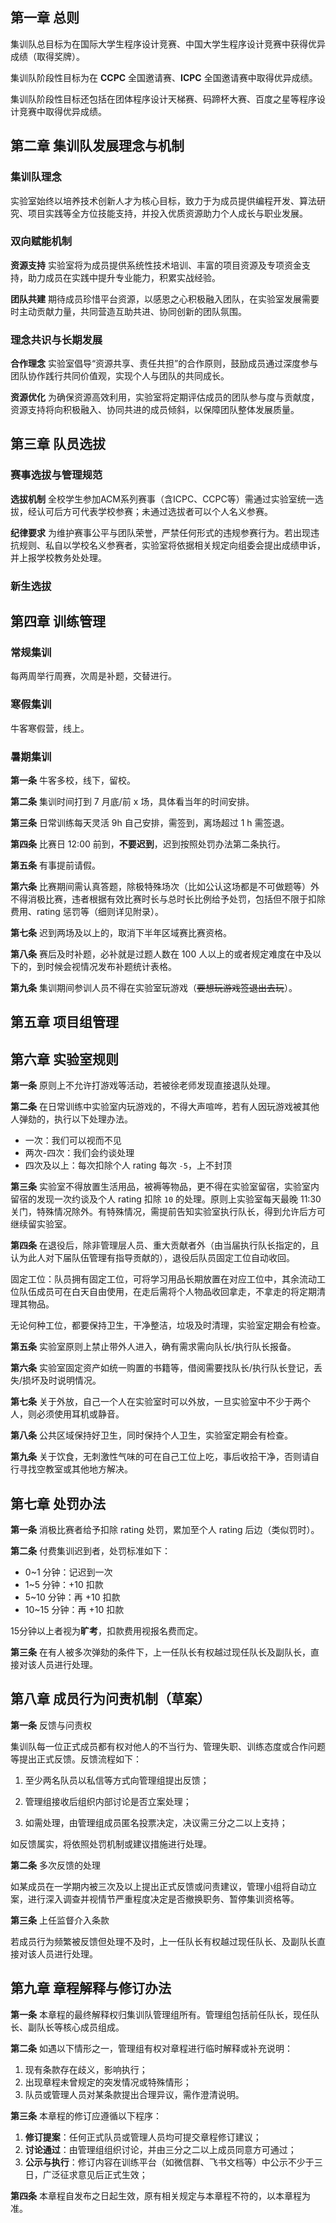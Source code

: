 ## 第一章 总则

集训队总目标为在国际大学生程序设计竞赛、中国大学生程序设计竞赛中获得优异成绩（取得奖牌）。

集训队阶段性目标为在 **CCPC** 全国邀请赛、**ICPC** 全国邀请赛中取得优异成绩。

集训队阶段性目标还包括在团体程序设计天梯赛、码蹄杯大赛、百度之星等程序设计竞赛中取得优异成绩。

## 第二章 集训队发展理念与机制

### 集训队理念

实验室始终以培养技术创新人才为核心目标，致力于为成员提供编程开发、算法研究、项目实践等全方位技能支持，并投入优质资源助力个人成长与职业发展。

### 双向赋能机制

**资源支持** 实验室将为成员提供系统性技术培训、丰富的项目资源及专项资金支持，助力成员在实践中提升专业能力，积累实战经验。

**团队共建** 期待成员珍惜平台资源，以感恩之心积极融入团队，在实验室发展需要时主动贡献力量，共同营造互助共进、协同创新的团队氛围。

### 理念共识与长期发展
**合作理念** 实验室倡导“资源共享、责任共担”的合作原则，鼓励成员通过深度参与团队协作践行共同价值观，实现个人与团队的共同成长。

**资源优化** 为确保资源高效利用，实验室将定期评估成员的团队参与度与贡献度，资源支持将向积极融入、协同共进的成员倾斜，以保障团队整体发展质量。

## 第三章 队员选拔

### 赛事选拔与管理规范
**选拔机制** 全校学生参加ACM系列赛事（含ICPC、CCPC等）需通过实验室统一选拔，经认可后方可代表学校参赛；未通过选拔者可以个人名义参赛。

**纪律要求** 为维护赛事公平与团队荣誉，严禁任何形式的违规参赛行为。若出现违抗规则、私自以学校名义参赛者，实验室将依据相关规定向组委会提出成绩申诉，并上报学校教务处处理。

### 新生选拔

<!-- 待补充 -->

## 第四章 训练管理

### 常规集训

每两周举行周赛，次周是补题，交替进行。
<!-- 待完善 -->

### 寒假集训

牛客寒假营，线上。
<!-- 待完善 -->

### 暑期集训

**第一条** 牛客多校，线下，留校。

**第二条** 集训时间打到 7 月底/前 x 场，具体看当年的时间安排。

**第三条** 日常训练每天灵活 9h 自己安排，需签到，离场超过 1 h 需签退。

**第四条** 比赛日 12:00 前到，**不要迟到**，迟到按照处罚办法第二条执行。

**第五条** 有事提前请假。

**第六条** 比赛期间需认真答题，除极特殊场次（比如公认这场都是不可做题等）外不得消极比赛，违者根据有效比赛时长与总时长比例给予处罚，包括但不限于扣除费用、rating 惩罚等（细则详见附录）。

**第七条** 迟到两场及以上的，取消下半年区域赛比赛资格。

**第八条** 赛后及时补题，必补就是过题人数在 100 人以上的或者规定难度在中及以下的，到时候会视情况发布补题统计表格。

**第九条** 集训期间参训人员不得在实验室玩游戏（~~要想玩游戏签退出去玩~~）。

## 第五章 项目组管理

<!-- 待完善 -->

## 第六章 实验室规则

**第一条** 原则上不允许打游戏等活动，若被徐老师发现直接退队处理。

**第二条** 在日常训练中实验室内玩游戏的，不得大声喧哗，若有人因玩游戏被其他人弹劾的，执行以下处理办法。

- 一次：我们可以视而不见
- 两次-四次：我们会约谈处理
- 四次及以上：每次扣除个人 rating 每次 `-5`，上不封顶

**第三条** 实验室不得放置生活用品，被褥等物品，更不得在实验室留宿，实验室内留宿的发现一次约谈及个人 rating 扣除 `10` 的处理。原则上实验室每天最晚 11:30 关门，特殊情况除外。有特殊情况，需提前告知实验室执行队长，得到允许后方可继续留实验室。

**第四条** 在退役后，除非管理层人员、重大贡献者外（由当届执行队长指定的，且认为此人对下届队伍管理有指导贡献的），退役后队员固定工位自动收回。

固定工位：队员拥有固定工位，可将学习用品长期放置在对应工位中，其余流动工位队伍成员可在白天自由使用，在走后需将个人物品收回拿走，不拿走的将定期清理其物品。

无论何种工位，都要保持卫生，干净整洁，垃圾及时清理，实验室定期会有检查。

**第五条** 实验室原则上禁止带外人进入，确有需求需向队长/执行队长报备。

**第六条** 实验室固定资产如统一购置的书籍等，借阅需要找队长/执行队长登记，丢失/损坏及时说明情况。

**第七条** 关于外放，自己一个人在实验室时可以外放，一旦实验室中不少于两个人，则必须使用耳机或静音。

**第八条** 公共区域保持好卫生，同时保持个人卫生，实验室定期会有检查。

**第九条** 关于饮食，无刺激性气味的可在自己工位上吃，事后收拾干净，否则请自行寻找空教室或其他地方解决。

## 第七章 处罚办法

**第一条** 消极比赛者给予扣除 rating 处罚，累加至个人 rating 后边（类似罚时）。

**第二条** 付费集训迟到者，处罚标准如下：

- 0~1 分钟：记迟到一次
- 1~5 分钟：+10 扣款
- 5~10 分钟：再 +10 扣款
- 10~15 分钟：再 +10 扣款

15分钟以上者视为**旷考**，扣款费用视报名费而定。

**第三条** 在有人被多次弹劾的条件下，上一任队长有权越过现任队长及副队长，直接对该人员进行处理。

## 第八章 成员行为问责机制（草案）

**第一条** 反馈与问责权

集训队每一位正式成员都有权对他人的不当行为、管理失职、训练态度或合作问题等提出正式反馈。反馈流程如下：

1. 至少两名队员以私信等方式向管理组提出反馈；

2. 管理组接收后组织内部讨论是否立案处理；

3. 如需处理，由管理组成员匿名投票决定，决议需三分之二以上支持；

如反馈属实，将依照处罚机制或建议措施进行处理。

**第二条** 多次反馈的处理

如某成员在一学期内被三次及以上提出正式反馈或问责建议，管理小组将自动立案，进行深入调查并视情节严重程度决定是否撤换职务、暂停集训资格等。

**第三条** 上任监督介入条款

若成员行为频繁被反馈但处理不及时，上一任队长有权越过现任队长、及副队长直接对该人员进行处理。

## 第九章 章程解释与修订办法

**第一条** 本章程的最终解释权归集训队管理组所有。管理组包括前任队长，现任队长、副队长等核心成员组成。

**第二条** 如遇以下情形之一，管理组有权对章程进行临时解释或补充说明：

1. 现有条款存在歧义，影响执行；
2. 出现章程未曾规定的突发情况或特殊情形；
3. 队员或管理人员对某条款提出合理异议，需作澄清说明。

**第三条** 本章程的修订应遵循以下程序：

1. **修订提案**：任何正式队员或管理人员均可提交章程修订建议；
2. **讨论通过**：由管理组组织讨论，并由三分之二以上成员同意方可通过；
3. **公示与执行**：修订内容在训练平台（如微信群、飞书文档等）中公示不少于三日，广泛征求意见后正式生效；

**第四条** 本章程自发布之日起生效，原有相关规定与本章程不符的，以本章程为准。